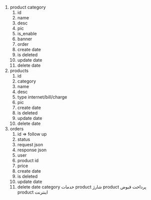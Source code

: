 1. product category
	1. id
	2. name
	3. desc
	4. pic
	5. is_enable
	6. banner
	7. order
	8. create date
	9. is deleted
	10. update date
	11. delete date
3. products
	1. id
	2. category
	3. name
	4. desc
	5. type internet/bill/charge
	6. pic
	7. create date
	8. is deleted
	9. update date
	10. delete date
4. orders
	1. id => follow up
	2. status
	3. request json
	4. response json
	5. user
	6. product id
	7. price
	8. create date
	9. is deleted
	10. update date
	11. delete date
category خدمات
product شارژ
product پرداخت قبوض
product اینترنت
